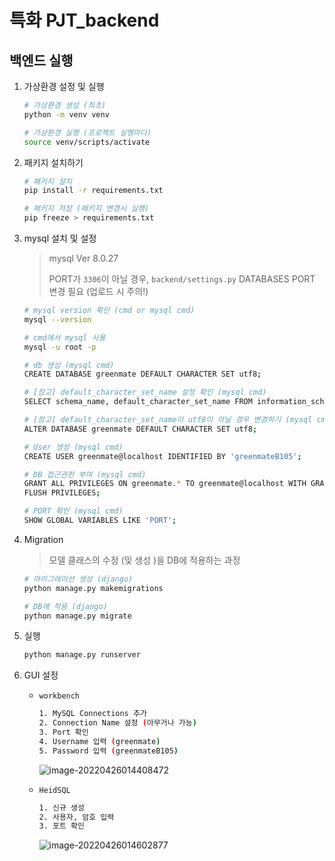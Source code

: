 # 특화 PJT_backend

## 백엔드 실행

1. 가상환경 설정 및 실행

   ```bash
   # 가상환경 생성 (최초)
   python -m venv venv

   # 가상환경 실행 (프로젝트 실행마다)
   source venv/scripts/activate
   ```

2. 패키지 설치하기

   ```bash
   # 패키지 설치
   pip install -r requirements.txt

   # 패키지 저장 (패키지 변경시 실행)
   pip freeze > requirements.txt
   ```

3. mysql 설치 및 설정

   > mysql Ver 8.0.27
   >
   > PORT가 `3306`이 아닐 경우, `backend/settings.py` DATABASES PORT 변경 필요 (업로드 시 주의!)

   ```bash
   # mysql version 확인 (cmd or mysql cmd)
   mysql --version

   # cmd에서 mysql 사용
   mysql -u root -p

   # db 생성 (mysql cmd)
   CREATE DATABASE greenmate DEFAULT CHARACTER SET utf8;

   # [참고] default_character_set_name 설정 확인 (mysql cmd)
   SELECT schema_name, default_character_set_name FROM information_schema.schemata;

   # [참고] default_character_set_name이 utf8이 아닐 경우 변경하기 (mysql cmd)
   ALTER DATABASE greenmate DEFAULT CHARACTER SET utf8;

   # User 생성 (mysql cmd)
   CREATE USER greenmate@localhost IDENTIFIED BY 'greenmateB105';

   # DB 접근권한 부여 (mysql cmd)
   GRANT ALL PRIVILEGES ON greenmate.* TO greenmate@localhost WITH GRANT OPTION;
   FLUSH PRIVILEGES;

   # PORT 확인 (mysql cmd)
   SHOW GLOBAL VARIABLES LIKE 'PORT';
   ```

4. Migration

   > 모델 클래스의 수정 (및 생성 )을 DB에 적용하는 과정

   ```bash
   # 마이그레이션 생성 (django)
   python manage.py makemigrations

   # DB에 적용 (django)
   python manage.py migrate
   ```

5. 실행

   ```bash
   python manage.py runserver
   ```

6. GUI 설정

   - `workbench`

     ```bash
     1. MySQL Connections 추가
     2. Connection Name 설정 (아무거나 가능)
     3. Port 확인
     4. Username 입력 (greenmate)
     5. Password 입력 (greenmateB105)
     ```

     ![image-20220426014408472](C:\Users\multicampus\Desktop\SSAFY\4.자율PJT\GreenMate\backend\README.assets\image-20220426014408472.png)

   - `HeidSQL`

     ```bash
     1. 신규 생성
     2. 사용자, 암호 입력
     3. 포트 확인
     ```

     ![image-20220426014602877](C:\Users\multicampus\Desktop\SSAFY\4.자율PJT\GreenMate\backend\README.assets\image-20220426014602877.png)
